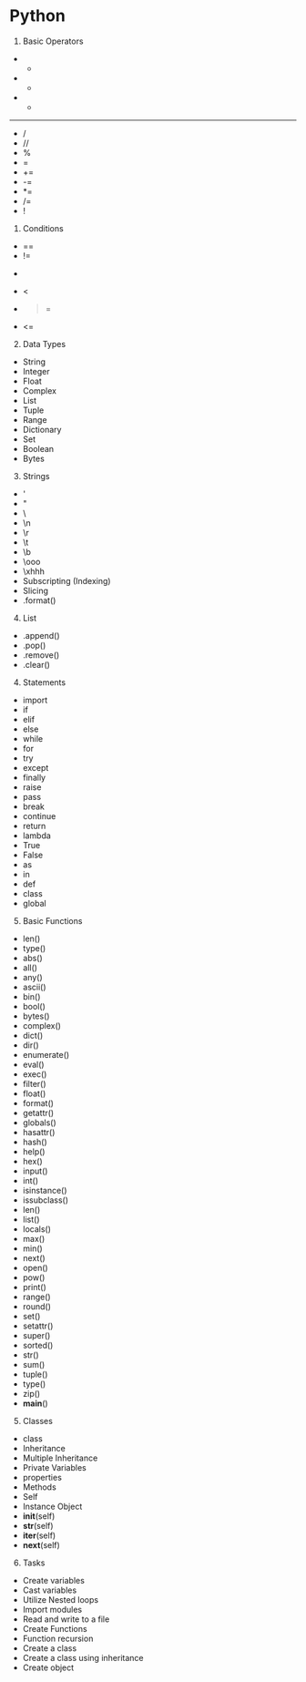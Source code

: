 # Python

1. Basic Operators
  * +
  * -
  * *
  * **
  * /
  * //
  * %
  * =
  * +=
  * -=
  * *=
  * /=
  * !

1. Conditions
  * ==
  * !=
  * >
  * <
  * >=
  * <=

2. Data Types
  * String
  * Integer
  * Float
  * Complex
  * List
  * Tuple
  * Range
  * Dictionary
  * Set
  * Boolean
  * Bytes

3. Strings
  * \'
  * \"
  * \\
  * \n
  * \r
  * \t
  * \b
  * \ooo
  * \xhhh
  * Subscripting (Indexing)
  * Slicing
  * .format()

4. List
  * .append()
  * .pop()
  * .remove()
  * .clear()

4. Statements
  * import
  * if
  * elif
  * else
  * while
  * for
  * try
  * except
  * finally
  * raise
  * pass
  * break
  * continue
  * return
  * lambda
  * True
  * False
  * as
  * in
  * def
  * class
  * global

5. Basic Functions
  * len()
  * type()
  * abs()
  * all()
  * any()
  * ascii()
  * bin()
  * bool()
  * bytes()
  * complex()
  * dict()
  * dir()
  * enumerate()
  * eval()
  * exec()
  * filter()
  * float()
  * format()
  * getattr()
  * globals()
  * hasattr()
  * hash()
  * help()
  * hex()
  * input()
  * int()
  * isinstance()
  * issubclass()
  * len()
  * list()
  * locals()
  * max()
  * min()
  * next()
  * open()
  * pow()
  * print()
  * range()
  * round()
  * set()
  * setattr()
  * super()
  * sorted()
  * str()
  * sum()
  * tuple()
  * type()
  * zip()
  * __main__()

5. Classes
 * class
 * Inheritance
 * Multiple Inheritance
 * Private Variables
 * properties
 * Methods
 * Self
 * Instance Object
 * __init__(self)
 * __str__(self)
 * __iter__(self)
 * __next__(self)


6. Tasks
  * Create variables
  * Cast variables
  * Utilize Nested loops
  * Import modules
  * Read and write to a file
  * Create Functions
  * Function recursion
  * Create a class
  * Create a class using inheritance
  * Create object
